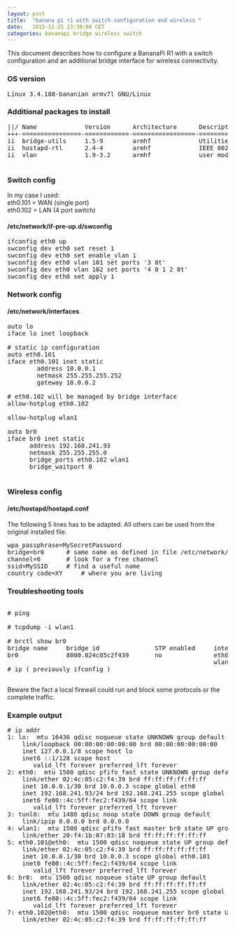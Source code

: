 ```yaml
---
layout: post
title:  "banana pi r1 with switch configuration and wireless "
date:   2015-12-25 23:30:00 CET
categories: bananapi bridge wireless switch
---
```


This document describes how to configure a BananaPi R1 with a switch configuration and an additional bridge interface for wireless connectivity. 

### OS version

<pre>
Linux 3.4.108-bananian armv7l GNU/Linux
</pre>

### Additional packages to install 

<pre>
||/ Name             Version      Architecture      Description
+++-================-============-=================-==========================================================
ii  bridge-utils     1.5-9        armhf             Utilities for configuring the Linux Ethernet bridge
ii  hostapd-rtl      2.4-4        armhf             IEEE 802.11 AP, IEEE 802.1X/WPA/WPA2/EAP/RADIUS Authenticator
ii  vlan             1.9-3.2      armhf             user mode programs to enable VLANs on your ethernet devices

</pre>

### Switch config 

In my case I used: <br>
eth0.101 = WAN (single port) <br>
eth0.102 = LAN (4 port switch) <br>

#### /etc/network/if-pre-up.d/swconfig

<pre>
ifconfig eth0 up
swconfig dev eth0 set reset 1
swconfig dev eth0 set enable_vlan 1
swconfig dev eth0 vlan 101 set ports '3 8t'
swconfig dev eth0 vlan 102 set ports '4 0 1 2 8t'
swconfig dev eth0 set apply 1
</pre>

### Network config 

#### /etc/network/interfaces

<pre>
auto lo
iface lo inet loopback

# static ip configuration
auto eth0.101
iface eth0.101 inet static
        address 10.0.0.1
        netmask 255.255.255.252
        gateway 10.0.0.2

# eth0.102 will be managed by bridge interface
allow-hotplug eth0.102

allow-hotplug wlan1

auto br0
iface br0 inet static
      address 192.168.241.93
      netmask 255.255.255.0
      bridge_ports eth0.102 wlan1
      bridge_waitport 0

</pre> 

### Wireless config 

#### /etc/hostapd/hostapd.conf

The following 5 lines has to be adapted. All others can be used from the original installed file. 

<pre>
wpa_passphrase=MySecretPassword
bridge=br0 		# same name as defined in file /etc/network/interfaces
channel=6		# look for a free channel 
ssid=MySSID		# find a useful name 
country_code=XY 	# where you are living 
</pre>

### Troubleshooting tools

<pre>

# ping 

# tcpdump -i wlan1 

# brctl show br0
bridge name     bridge id               STP enabled     interfaces
br0             8000.024c05c2f439       no              eth0.102
                                                        wlan1
# ip ( previously ifconfig ) 

</pre> 

Beware the fact a local firewall could run and block some protocols or the complete traffic. 

### Example output 

<pre>
# ip addr
1: lo: <LOOPBACK,UP,LOWER_UP> mtu 16436 qdisc noqueue state UNKNOWN group default
    link/loopback 00:00:00:00:00:00 brd 00:00:00:00:00:00
    inet 127.0.0.1/8 scope host lo
    inet6 ::1/128 scope host
       valid_lft forever preferred_lft forever
2: eth0: <BROADCAST,MULTICAST,UP,LOWER_UP> mtu 1500 qdisc pfifo_fast state UNKNOWN group default qlen 1000
    link/ether 02:4c:05:c2:f4:39 brd ff:ff:ff:ff:ff:ff
    inet 10.0.0.1/30 brd 10.0.0.3 scope global eth0
    inet 192.168.241.93/24 brd 192.168.241.255 scope global eth0
    inet6 fe80::4c:5ff:fec2:f439/64 scope link
       valid_lft forever preferred_lft forever
3: tunl0: <NOARP> mtu 1480 qdisc noop state DOWN group default
    link/ipip 0.0.0.0 brd 0.0.0.0
4: wlan1: <BROADCAST,MULTICAST,UP,LOWER_UP> mtu 1500 qdisc pfifo_fast master br0 state UP group default qlen 1000
    link/ether 20:f4:1b:07:83:18 brd ff:ff:ff:ff:ff:ff
5: eth0.101@eth0: <BROADCAST,MULTICAST,UP,LOWER_UP> mtu 1500 qdisc noqueue state UP group default
    link/ether 02:4c:05:c2:f4:39 brd ff:ff:ff:ff:ff:ff
    inet 10.0.0.1/30 brd 10.0.0.3 scope global eth0.101
    inet6 fe80::4c:5ff:fec2:f439/64 scope link
       valid_lft forever preferred_lft forever
6: br0: <BROADCAST,MULTICAST,UP,LOWER_UP> mtu 1500 qdisc noqueue state UP group default
    link/ether 02:4c:05:c2:f4:39 brd ff:ff:ff:ff:ff:ff
    inet 192.168.241.93/24 brd 192.168.241.255 scope global br0
    inet6 fe80::4c:5ff:fec2:f439/64 scope link
       valid_lft forever preferred_lft forever
7: eth0.102@eth0: <BROADCAST,MULTICAST,UP,LOWER_UP> mtu 1500 qdisc noqueue master br0 state UP group default
    link/ether 02:4c:05:c2:f4:39 brd ff:ff:ff:ff:ff:ff
</pre>


